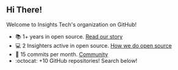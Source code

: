 ## Hi There!

Welcome to Insights Tech's organization on GitHub!

* :books: 1+ years in open source. [Read our story](https://www.example.com/story/)
* :computer: 2 Insighters active in open source. [How we do open source](https://www.example.com/opensource/)
* :office: 15 commits per month. [Community](https://www.example.com/opensource/community-involvement)
* :octocat: +10 GitHub repositories! Search below!